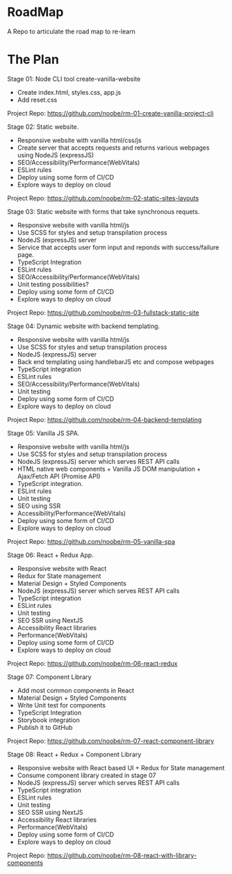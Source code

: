 # RoadMap
A Repo to articulate the road map to re-learn

# The Plan
Stage 01: Node CLI tool create-vanilla-website
- Create index.html, styles.css, app.js
- Add reset.css
 
Project Repo: https://github.com/noobe/rm-01-create-vanilla-project-cli

Stage 02: Static website.
- Responsive website with vanilla html/css/js
- Create server that accepts requests and returns various webpages using NodeJS (expressJS)
- SEO/Accessibility/Performance(WebVitals)
- ESLint rules
- Deploy using some form of CI/CD
- Explore ways to deploy on cloud

Project Repo: https://github.com/noobe/rm-02-static-sites-layouts

Stage 03: Static website with forms that take synchronous requets.
- Responsive website with vanilla html/js
- Use SCSS for styles and setup transpilation process
- NodeJS (expressJS) server
- Service that accepts user form input and reponds with success/failure page.
- TypeScript Integration
- ESLint rules
- SEO/Accessibility/Performance(WebVitals)
- Unit testing possibilities?
- Deploy using some form of CI/CD
- Explore ways to deploy on cloud

Project Repo: https://github.com/noobe/rm-03-fullstack-static-site

Stage 04: Dynamic website with backend templating.
- Responsive website with vanilla html/js
- Use SCSS for styles and setup transpilation process
- NodeJS (expressJS) server
- Back end templating using handlebarJS etc and compose webpages
- TypeScript integration
- ESLint rules
- SEO/Accessibility/Performance(WebVitals)
- Unit testing
- Deploy using some form of CI/CD
- Explore ways to deploy on cloud

Project Repo: https://github.com/noobe/rm-04-backend-templating

Stage 05: Vanilla JS SPA.
- Responsive website with vanilla html/js
- Use SCSS for styles and setup transpilation process
- NodeJS (expressJS) server which serves REST API calls
- HTML native web components + Vanilla JS DOM manipulation + Ajax/Fetch API (Promise API)
- TypeScript integration.
- ESLint rules
- Unit testing
- SEO using SSR
- Accessibility/Performance(WebVitals)
- Deploy using some form of CI/CD
- Explore ways to deploy on cloud

Project Repo: https://github.com/noobe/rm-05-vanilla-spa

Stage 06: React + Redux App.
- Responsive website with React
- Redux for State management
- Material Design + Styled Components
- NodeJS (expressJS) server which serves REST API calls
- TypeScript integration
- ESLint rules
- Unit testing
- SEO SSR using NextJS
- Accessibility React libraries
- Performance(WebVitals)
- Deploy using some form of CI/CD
- Explore ways to deploy on cloud

Project Repo: https://github.com/noobe/rm-06-react-redux

Stage 07: Component Library
- Add most common components in React
- Material Design + Styled Components
- Write Unit test for components
- TypeScript Integration
- Storybook integration
- Publish it to GitHub

Project Repo: https://github.com/noobe/rm-07-react-component-library

Stage 08: React + Redux + Component Library
- Responsive website with React based UI + Redux for State management
- Consume component library created in stage 07
- NodeJS (expressJS) server which serves REST API calls
- TypeScript integration
- ESLint rules
- Unit testing
- SEO SSR using NextJS
- Accessibility React libraries
- Performance(WebVitals)
- Deploy using some form of CI/CD
- Explore ways to deploy on cloud

Project Repo: https://github.com/noobe/rm-08-react-with-library-components